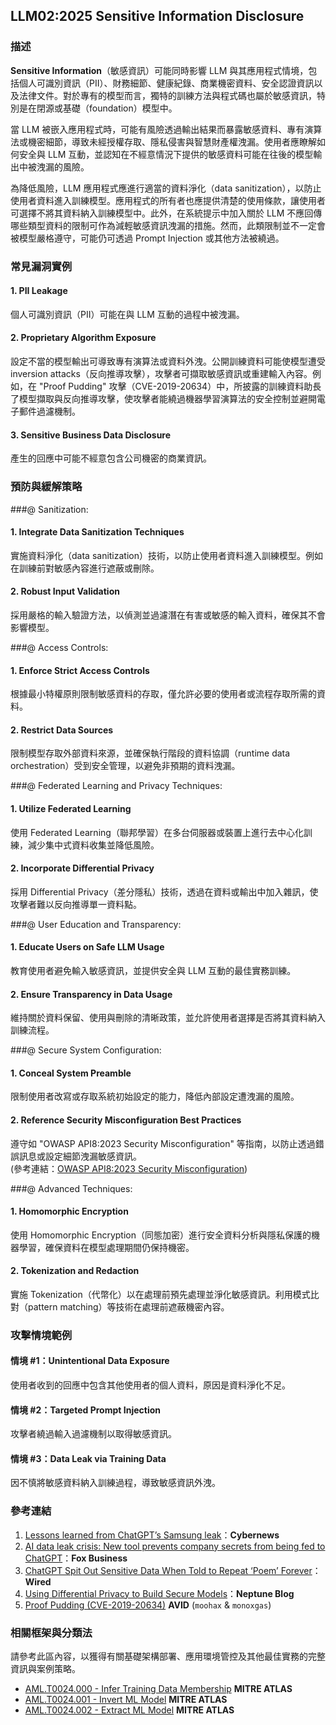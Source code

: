 ## LLM02:2025 Sensitive Information Disclosure

### 描述

**Sensitive Information**（敏感資訊）可能同時影響 LLM 與其應用程式情境，包括個人可識別資訊（PII）、財務細節、健康紀錄、商業機密資料、安全認證資訊以及法律文件。對於專有的模型而言，獨特的訓練方法與程式碼也屬於敏感資訊，特別是在閉源或基礎（foundation）模型中。

當 LLM 被嵌入應用程式時，可能有風險透過輸出結果而暴露敏感資料、專有演算法或機密細節，導致未經授權存取、隱私侵害與智慧財產權洩漏。使用者應瞭解如何安全與 LLM 互動，並認知在不經意情況下提供的敏感資料可能在往後的模型輸出中被洩漏的風險。

為降低風險，LLM 應用程式應進行適當的資料淨化（data sanitization），以防止使用者資料進入訓練模型。應用程式的所有者也應提供清楚的使用條款，讓使用者可選擇不將其資料納入訓練模型中。此外，在系統提示中加入關於 LLM 不應回傳哪些類型資料的限制可作為減輕敏感資訊洩漏的措施。然而，此類限制並不一定會被模型嚴格遵守，可能仍可透過 Prompt Injection 或其他方法被繞過。

### 常見漏洞實例

#### 1. PII Leakage
  個人可識別資訊（PII）可能在與 LLM 互動的過程中被洩漏。
#### 2. Proprietary Algorithm Exposure
  設定不當的模型輸出可導致專有演算法或資料外洩。公開訓練資料可能使模型遭受 inversion attacks（反向推導攻擊），攻擊者可擷取敏感資訊或重建輸入內容。例如，在 "Proof Pudding" 攻擊（CVE-2019-20634）中，所披露的訓練資料助長了模型擷取與反向推導攻擊，使攻擊者能繞過機器學習演算法的安全控制並避開電子郵件過濾機制。
#### 3. Sensitive Business Data Disclosure
  產生的回應中可能不經意包含公司機密的商業資訊。

### 預防與緩解策略

###@ Sanitization:

#### 1. Integrate Data Sanitization Techniques
  實施資料淨化（data sanitization）技術，以防止使用者資料進入訓練模型。例如在訓練前對敏感內容進行遮蔽或刪除。
#### 2. Robust Input Validation
  採用嚴格的輸入驗證方法，以偵測並過濾潛在有害或敏感的輸入資料，確保其不會影響模型。

###@ Access Controls:

#### 1. Enforce Strict Access Controls
  根據最小特權原則限制敏感資料的存取，僅允許必要的使用者或流程存取所需的資料。
#### 2. Restrict Data Sources
  限制模型存取外部資料來源，並確保執行階段的資料協調（runtime data orchestration）受到安全管理，以避免非預期的資料洩漏。

###@ Federated Learning and Privacy Techniques:

#### 1. Utilize Federated Learning
  使用 Federated Learning（聯邦學習）在多台伺服器或裝置上進行去中心化訓練，減少集中式資料收集並降低風險。
#### 2. Incorporate Differential Privacy
  採用 Differential Privacy（差分隱私）技術，透過在資料或輸出中加入雜訊，使攻擊者難以反向推導單一資料點。

###@ User Education and Transparency:

#### 1. Educate Users on Safe LLM Usage
  教育使用者避免輸入敏感資訊，並提供安全與 LLM 互動的最佳實務訓練。
#### 2. Ensure Transparency in Data Usage
  維持關於資料保留、使用與刪除的清晰政策，並允許使用者選擇是否將其資料納入訓練流程。

###@ Secure System Configuration:

#### 1. Conceal System Preamble
  限制使用者改寫或存取系統初始設定的能力，降低內部設定遭洩漏的風險。
#### 2. Reference Security Misconfiguration Best Practices
  遵守如 "OWASP API8:2023 Security Misconfiguration" 等指南，以防止透過錯誤訊息或設定細節洩漏敏感資訊。  
  (參考連結：[OWASP API8:2023 Security Misconfiguration](https://owasp.org/API-Security/editions/2023/en/0xa8-security-misconfiguration/))

###@ Advanced Techniques:

#### 1. Homomorphic Encryption
  使用 Homomorphic Encryption（同態加密）進行安全資料分析與隱私保護的機器學習，確保資料在模型處理期間仍保持機密。
#### 2. Tokenization and Redaction
  實施 Tokenization（代幣化）以在處理前預先處理並淨化敏感資訊。利用模式比對（pattern matching）等技術在處理前遮蔽機密內容。

### 攻擊情境範例

#### 情境 #1：Unintentional Data Exposure
  使用者收到的回應中包含其他使用者的個人資料，原因是資料淨化不足。
#### 情境 #2：Targeted Prompt Injection
  攻擊者繞過輸入過濾機制以取得敏感資訊。
#### 情境 #3：Data Leak via Training Data
  因不慎將敏感資料納入訓練過程，導致敏感資訊外洩。

### 參考連結

1. [Lessons learned from ChatGPT’s Samsung leak](https://cybernews.com/security/chatgpt-samsung-leak-explained-lessons/)：**Cybernews**  
2. [AI data leak crisis: New tool prevents company secrets from being fed to ChatGPT](https://www.foxbusiness.com/politics/ai-data-leak-crisis-prevent-company-secrets-chatgpt)：**Fox Business**  
3. [ChatGPT Spit Out Sensitive Data When Told to Repeat ‘Poem’ Forever](https://www.wired.com/story/chatgpt-poem-forever-security-roundup/)：**Wired**  
4. [Using Differential Privacy to Build Secure Models](https://neptune.ai/blog/using-differential-privacy-to-build-secure-models-tools-methods-best-practices)：**Neptune Blog**  
5. [Proof Pudding (CVE-2019-20634)](https://avidml.org/database/avid-2023-v009/) **AVID** (`moohax` & `monoxgas`)

### 相關框架與分類法

請參考此區內容，以獲得有關基礎架構部署、應用環境管控及其他最佳實務的完整資訊與案例策略。

- [AML.T0024.000 - Infer Training Data Membership](https://atlas.mitre.org/techniques/AML.T0024.000) **MITRE ATLAS**  
- [AML.T0024.001 - Invert ML Model](https://atlas.mitre.org/techniques/AML.T0024.001) **MITRE ATLAS**  
- [AML.T0024.002 - Extract ML Model](https://atlas.mitre.org/techniques/AML.T0024.002) **MITRE ATLAS**
